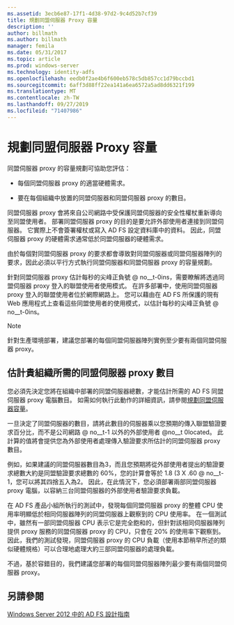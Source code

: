 ```yaml
---
ms.assetid: 3ecb6e87-17f1-4d38-97d2-9c4d52b7cf39
title: 規劃同盟伺服器 Proxy 容量
description: ''
author: billmath
ms.author: billmath
manager: femila
ms.date: 05/31/2017
ms.topic: article
ms.prod: windows-server
ms.technology: identity-adfs
ms.openlocfilehash: eedb0f2ae4b6f600eb578c5db857cc1d79bccbd1
ms.sourcegitcommit: 6aff3d88ff22ea141a6ea6572a5ad8dd6321f199
ms.translationtype: MT
ms.contentlocale: zh-TW
ms.lasthandoff: 09/27/2019
ms.locfileid: "71407986"
---
```

# <a name="planning-for-federation-server-proxy-capacity"></a>規劃同盟伺服器 Proxy 容量

同盟伺服器 proxy 的容量規劃可協助您評估：  
  
-   每個同盟伺服器 proxy 的適當硬體需求。  
  
-   要在每個組織中放置的同盟伺服器和同盟伺服器 proxy 的數目。  
  
同盟伺服器 proxy 會將來自公司網路中受保護同盟伺服器的安全性權杖重新導向至同盟使用者。 部署同盟伺服器 proxy 的目的是要允許外部使用者連接到同盟伺服器。 它實際上不會簽署權杖或寫入 AD FS 設定資料庫中的資料。 因此，同盟伺服器 proxy 的硬體需求通常低於同盟伺服器的硬體需求。  
  
由於每個對同盟伺服器 proxy 的要求都會導致對同盟伺服器或同盟伺服器陣列的要求，因此必須以平行方式執行同盟伺服器和同盟伺服器 proxy 的容量規劃。  
  
針對同盟伺服器 proxy 估計每秒的尖峰正負號 @ no__t-0ins，需要瞭解將透過同盟伺服器 proxy 登入的聯盟使用者使用模式。 在許多部署中，使用同盟伺服器 proxy 登入的聯盟使用者位於網際網路上。 您可以藉由在 AD FS 所保護的現有 Web 應用程式上查看這些同盟使用者的使用模式，以估計每秒的尖峰正負號 @ no__t-0ins。  
  
> [!NOTE]  
> 針對生產環境部署，建議您部署的每個同盟伺服器陣列實例至少要有兩個同盟伺服器 proxy。  
  
## <a name="estimate-the-number-of-federation-server-proxies-required-for-your-organization"></a>估計貴組織所需的同盟伺服器 proxy 數目  
您必須先決定您將在組織中部署的同盟伺服器總數，才能估計所需的 AD FS 同盟伺服器 proxy 電腦數目。 如需如何執行此動作的詳細資訊，請參閱[規劃同盟伺服器容量](Planning-for-Federation-Server-Capacity.md)。  
  
一旦決定了同盟伺服器的數目，請將此數目的伺服器乘以您預期的傳入聯盟驗證要求百分比，而不是公司網路 @ no__t-1 以外的外部使用者 @no__t 0located。 此計算的值將會提供您為外部使用者處理傳入驗證要求所估計的同盟伺服器 proxy 數目。  
  
例如，如果建議的同盟伺服器數目為3，而且您預期將從外部使用者提出的驗證要求總數大約是同盟驗證要求總數的 60%，您的計算會等於 1.8 \(3 X .60 @ no__t-1，您可以將其四捨五入為2。  因此，在此情況下，您必須部署兩部同盟伺服器 proxy 電腦，以容納三台同盟伺服器的外部使用者驗證要求負載。  
  
在 AD FS 產品小組所執行的測試中，發現每個同盟伺服器 proxy 的整體 CPU 使用率明顯低於相同伺服器陣列的同盟伺服器上觀察到的 CPU 使用率。  在一個測試中，雖然有一部同盟伺服器 CPU 表示它是完全飽和的，但針對該相同伺服器陣列提供 proxy 服務的同盟伺服器 proxy 的 CPU，只會在 20% 的使用率下觀察到。 因此，我們的測試發現，同盟伺服器 proxy 的 CPU 負載（使用本節稍早所述的類似硬體規格）可以合理地處理大約三部同盟伺服器的處理負載。  
  
不過，基於容錯目的，我們建議您部署的每個同盟伺服器陣列最少要有兩個同盟伺服器 proxy。  
  
## <a name="see-also"></a>另請參閱
[Windows Server 2012 中的 AD FS 設計指南](AD-FS-Design-Guide-in-Windows-Server-2012.md)
